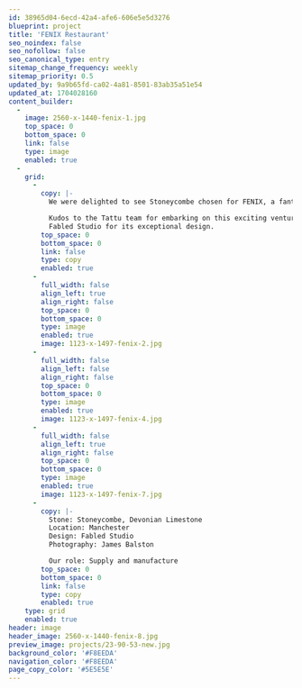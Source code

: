```yaml
---
id: 38965d04-6ecd-42a4-afe6-606e5e5d3276
blueprint: project
title: 'FENIX Restaurant'
seo_noindex: false
seo_nofollow: false
seo_canonical_type: entry
sitemap_change_frequency: weekly
sitemap_priority: 0.5
updated_by: 9a9b65fd-ca02-4a81-8501-83ab35a51e54
updated_at: 1704028160
content_builder:
  -
    image: 2560-x-1440-fenix-1.jpg
    top_space: 0
    bottom_space: 0
    link: false
    type: image
    enabled: true
  -
    grid:
      -
        copy: |-
          We were delighted to see Stoneycombe chosen for FENIX, a fantastic new addition to Manchester's culinary landscape. FENIX presents upscale contemporary Greek-Mediterranean cuisine and culture, drawing inspiration from the enchanting island of Mykonos. 

          Kudos to the Tattu team for embarking on this exciting venture and congratulations to   
          Fabled Studio for its exceptional design.
        top_space: 0
        bottom_space: 0
        link: false
        type: copy
        enabled: true
      -
        full_width: false
        align_left: true
        align_right: false
        top_space: 0
        bottom_space: 0
        type: image
        enabled: true
        image: 1123-x-1497-fenix-2.jpg
      -
        full_width: false
        align_left: false
        align_right: false
        top_space: 0
        bottom_space: 0
        type: image
        enabled: true
        image: 1123-x-1497-fenix-4.jpg
      -
        full_width: false
        align_left: true
        align_right: false
        top_space: 0
        bottom_space: 0
        type: image
        enabled: true
        image: 1123-x-1497-fenix-7.jpg
      -
        copy: |-
          Stone: Stoneycombe, Devonian Limestone
          Location: Manchester
          Design: Fabled Studio
          Photography: James Balston

          Our role: Supply and manufacture
        top_space: 0
        bottom_space: 0
        link: false
        type: copy
        enabled: true
    type: grid
    enabled: true
header: image
header_image: 2560-x-1440-fenix-8.jpg
preview_image: projects/23-90-53-new.jpg
background_color: '#F8EEDA'
navigation_color: '#F8EEDA'
page_copy_color: '#5E5E5E'
---
```

